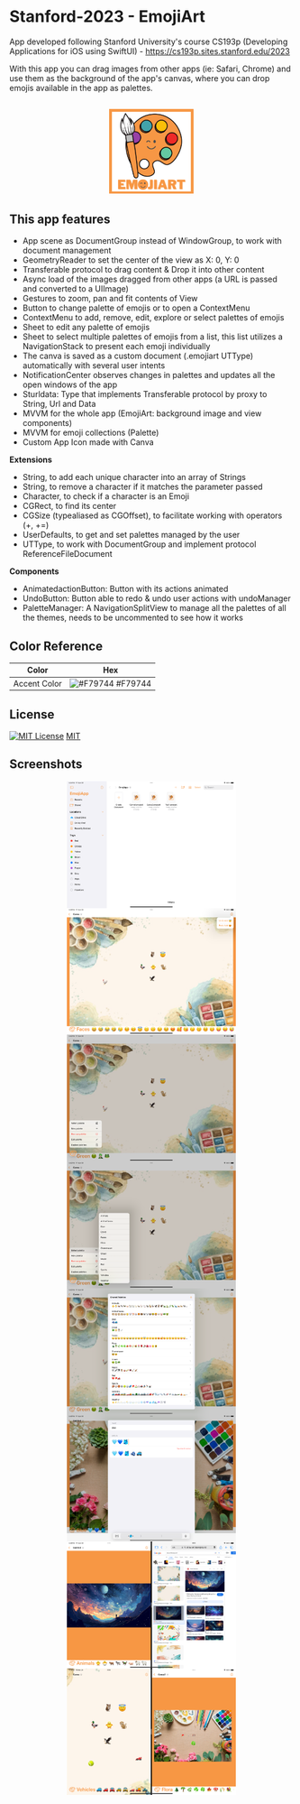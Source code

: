 # Stanford-2023 - EmojiArt
App developed following Stanford University's course CS193p (Developing Applications for iOS using SwiftUI) - https://cs193p.sites.stanford.edu/2023

With this app you can drag images from other apps (ie: Safari, Chrome) and use them as the background of the app's canvas, where you can drop emojis available in the app as palettes.
##
<p align="center">
<img src="EmojiApp/EmojiApp/Assets.xcassets/AppIcon.appiconset/emojiIcon.png" alt="App icon" title="App icon" width="150" height="150">
</p>

## This app features 
- App scene as DocumentGroup instead of WindowGroup, to work with document management
- GeometryReader to set the center of the view as X: 0, Y: 0
- Transferable protocol to drag content & Drop it into other content
- Async load of the images dragged from other apps (a URL is passed and converted to a UIImage)
- Gestures to zoom, pan and fit contents of View
- Button to change palette of emojis or to open a ContextMenu
- ContextMenu to add, remove, edit, explore or select palettes of emojis
- Sheet to edit any palette of emojis
- Sheet to select multiple palettes of emojis from a list, this list utilizes a NavigationStack to present each emoji individually
- The canva is saved as a custom document (.emojiart UTType) automatically with several user intents
- NotificationCenter observes changes in palettes and updates all the open windows of the app
- Sturldata: Type that implements Transferable protocol by proxy to String, Url and Data
- MVVM for the whole app (EmojiArt: background image and view components)
- MVVM for emoji collections (Palette)
- Custom App Icon made with Canva

**Extensions**
- String, to add each unique character into an array of Strings
- String, to remove a character if it matches the parameter passed
- Character, to check if a character is an Emoji
- CGRect, to find its center
- CGSize (typealiased as CGOffset), to facilitate working with operators (+, +=)
- UserDefaults, to get and set palettes managed by the user
- UTType, to work with DocumentGroup and implement protocol ReferenceFileDocument

**Components**
- AnimatedactionButton: Button with its actions animated
- UndoButton: Button able to redo & undo user actions with undoManager
- PaletteManager: A NavigationSplitView to manage all the palettes of all the themes, needs to be uncommented to see how it works

## Color Reference

| Color             | Hex                                                                |
| ----------------- | ------------------------------------------------------------------ |
| Accent Color | ![#F79744](https://via.placeholder.com/10/f79744?text=+) #F79744 |

## License

[![MIT License](https://img.shields.io/badge/License-MIT-green.svg)](https://choosealicense.com/licenses/mit/) [MIT](https://choosealicense.com/licenses/mit/) 

## Screenshots
<div style="display: flex; flex-wrap: wrap; justify-content: space-around;">
    <img src="Screenshots/Simulator Screenshot - iPad Pro (12.9-inch) (6th generation) - 2024-03-29 at 16.34.19.png" alt="Home View" title="Home View" width="300">
    <img src="Screenshots/Simulator Screenshot - iPad Pro (12.9-inch) (6th generation) - 2024-03-29 at 16.39.44.png" alt="Canva View & Undo button" title="Canva View & Undo button" width="300">
    <img src="Screenshots/Simulator Screenshot - iPad Pro (12.9-inch) (6th generation) - 2024-03-29 at 16.40.03.png" alt="Canva View & Context Menu" title="Canva View & Context Menu" width="300">
    <img src="Screenshots/Simulator Screenshot - iPad Pro (12.9-inch) (6th generation) - 2024-03-29 at 16.40.14.png" alt="Select palette" title="Select palette" width="300">
</div> 
<div style="display: flex; flex-wrap: wrap; justify-content: space-around;">
    <img src="Screenshots/Simulator Screenshot - iPad Pro (12.9-inch) (6th generation) - 2024-03-29 at 16.40.23.png" alt="Explore palettes" title="Explore palettes" width="300">
    <img src="Screenshots/Simulator Screenshot - iPad Pro (12.9-inch) (6th generation) - 2024-03-29 at 16.45.30.png" alt="Edit palette" title="Edit palette" width="300">
    <img src="Screenshots/Simulator Screenshot - iPad Pro (12.9-inch) (6th generation) - 2024-03-29 at 16.49.07.png" alt="Split View with another app" title="Split View with another app" width="300">
    <img src="Screenshots/Simulator Screenshot - iPad Pro (12.9-inch) (6th generation) - 2024-03-29 at 17.21.38.png" alt="Two windows of EmojiArt" title="Two windows of EmojiArt" width="300">
</div> 
